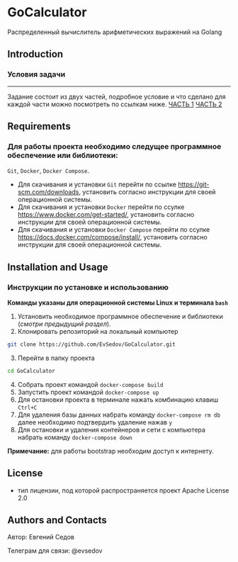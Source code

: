 # GoCalculator
Распределенный вычислитель арифметических выражений на Golang

## Introduction  
### Условия задачи
---
Задание состоит из двух частей, подробное условие и что сделано для каждой части можно посмотреть по ссылкам ниже.
[ЧАСТЬ 1](README_1.md) 
[ЧАСТЬ 2](README_2.md) 

## Requirements
### Для работы проекта необходимо следущее программное обеспечение или библиотеки:
`Git`, `Docker`, `Docker Compose`.

- Для скачивания и установки `Git` перейти по ссылке https://git-scm.com/downloads, установить согласно инструкции для своей операционной системы.
- Для скачивания и установки `Docker` перейти по ссулке https://www.docker.com/get-started/, установить согласно инструкции для своей операционной системы.
- Для скачивания и установки `Docker Compose` перейти по ссулке https://docs.docker.com/compose/install/, установить согласно инструкции для своей операционной системы.

## Installation and Usage
### Инструкции по установке и использованию 
__Команды указаны для операционной системы Linux и терминала `bash`__
1. Установить необходимое программное обеспечение и библиотеки (_смотри предыдущий раздел_).
2. Клонировать репозиторий на локальный компьютер
```bash
git clone https://github.com/EvSedov/GoCalculator.git
```
3. Перейти в папку проекта 
```bash
cd GoCalculator
```
4. Собрать проект командой `docker-compose build`
5. Запустить проект командой `docker-compose up`
6. Для остановки проекта в терминале нажать комбинацию клавиш `Ctrl+C`
7. Для удаления базы данных набрать команду `docker-compose rm db` далее необходимо подтвердить удаление нажав `y`
8. Для остановки и удаления контейнеров и сети с компьютера набрать команду `docker-compose down`

__Примечание:__ для работы bootstrap необходим доступ к интернету.

## License
- тип лицензии, под которой распространяется проект Apache License 2.0

## Authors and Contacts
Автор: Евгений Седов

Телеграм для связи: @evsedov 
